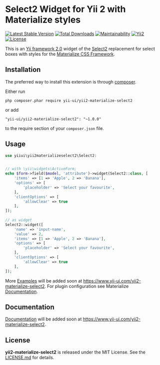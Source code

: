 Select2 Widget for Yii 2 with Materialize styles
================================================

[![Latest Stable Version](https://poser.pugx.org/yii-ui/yii2-materialize-select2/version)](https://packagist.org/packages/yii-ui/yii2-materialize-select2)
[![Total Downloads](https://poser.pugx.org/yii-ui/yii2-materialize-select2/downloads)](https://packagist.org/packages/yii-ui/yii2-materialize-select2)
[![Maintainability](https://api.codeclimate.com/v1/badges/f8fa3c129287f7c567aa/maintainability)](https://codeclimate.com/github/yii-ui/yii2-materialize-select2/maintainability)
[![Yii2](https://img.shields.io/badge/Powered_by-Yii_Framework-green.svg?style=flat)](http://www.yiiframework.com/)
[![License](https://poser.pugx.org/yii-ui/yii2-materialize-select2/license)](https://packagist.org/packages/yii-ui/yii2-materialize-select2)


This is an [Yii framework 2.0](http://www.yiiframework.com) widget of the [Select2](https://select2.org/) replacement for select boxes with styles for the [Materialize CSS Framework](http://materializecss.com/).

Installation
------------

The preferred way to install this extension is through [composer](https://getcomposer.org/download/).

Either run

```
php composer.phar require yii-ui/yii2-materialize-select2
```

or add

```
"yii-ui/yii2-materialize-select2": "~1.0.0"
```

to the require section of your `composer.json` file.

Usage
-----

```php 
use yiiui\yii2materializeselect2\Select2:


// with \yii\widgets\ActiveForm;
echo $form->field($model, 'attribute')->widget(Select2::class, [
    'items' => [1 => 'Apple', 2 => 'Banana'],
    'options' => [
        'placeholder' => 'Select your favourite',
    ],
    'clientOptions' => [
        'allowClear' => true
    ],
]);
    
// as widget 
Select2::widget([
    'name' => 'input-name',
    'value' => 2,
    'items' => [1 => 'Apple', 2 => 'Banana'],
    'options' => [
        'placeholder' => 'Select your favourite',
    ],
    'clientOptions' => [
        'allowClear' => true
    ],    
]);
```


More [Examples](https://www.yii-ui.com/yii2-materialize-select2) will be added soon at https://www.yii-ui.com/yii2-materialize-select2.
For plugin configuration see Materialize [Documentation](http://next.materializecss.com/).

Documentation
------------

[Documentation](https://www.yii-ui.com/yii2-materialize-select2) will be added soon at https://www.yii-ui.com/yii2-materialize-select2.

License
-------

**yii2-materialize-select2** is released under the MIT License. See the [LICENSE.md](LICENSE.md) for details.
